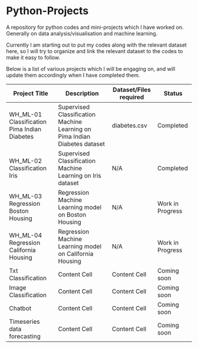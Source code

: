 # Python-Projects
A repository for python codes and mini-projects which I have worked on. Generally on data analysis/visualisation and machine learning.

Currently I am starting out to put my codes along with the relevant dataset here, so I will try to organize and link the relevant dataset to the codes to make it easy to follow.

Below is a list of various projects which I will be engaging on, and will update them accordingly when I have completed them.

| Project Title  | Description | Dataset/Files required |Status|
| ------------- | ------------- | ------------- | ------------- |
| WH_ML-01 Classification Pima Indian Diabetes  | Supervised Classification Machine Learning on Pima Indian Diabetes dataset  | diabetes.csv  | Completed |
| WH_ML-02 Classification Iris  | Supervised Classification Machine Learning on Iris dataset   | N/A  | Completed |
| WH_ML-03 Regression Boston Housing  | Regression Machine Learning model on Boston Housing  | N/A  | Work in Progress |
| WH_ML-04 Regression California Housing  | Regression Machine Learning model on California Housing  | N/A  | Work in Progress |
| Txt Classification  | Content Cell  | Content Cell  | Coming soon |
| Image Classification  | Content Cell  | Content Cell  | Coming soon |
| Chatbot  | Content Cell  | Content Cell  | Coming soon |
| Timeseries data forecasting  | Content Cell  | Content Cell  | Coming soon |

